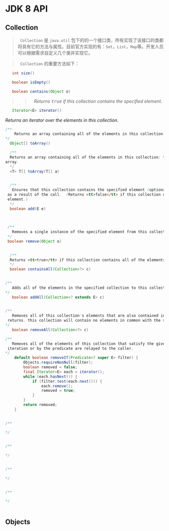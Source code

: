 # JDK 8 API

## Collection

>   `Collection` 是 `java.util` 包下的的一个接口类，所有实现了该接口的类都将具有它的方法与属性。目前官方实现的有：`Set`，`List`，`Map`等。开发人员可以根据需求自定义几个类并实现它。

>   `Collection` 的重要方法如下：

>>   
``` java 
   int size()
```

``` java 
   boolean isEmpty()
``` 

``` java 
   boolean contains(Object o)
``` 

>>    _Returns <tt>true</tt> if this collection contains the specified element._
      

``` java 
   Iterator<E> iterator()
``` 
_Returns an iterator over the elements in this collection._

 ``` java 
/**
     Returns an array containing all of the elements in this collection.
*/
   Object[] toArray()
 ``` 

 ``` java 
   /**
   Returns an array containing all of the elements in this collection; the runtime type of the returned array is that of the specified
 array.
   */
   <T> T[] toArray(T[] a)
   
 ``` 
 
 ``` java 
   /**
    Ensures that this collection contains the specified element (optional operation).  Returns <tt>true</tt> if this collection changed
  as a result of the call.  (Returns <tt>false</tt> if this collection does not permit duplicates and already contains the specified 
  element.)
   */
   boolean add(E e)
   
 ``` 
 
  ``` java 
   
   /**
     Removes a single instance of the specified element from this collection, if it is present (optional operation).
   */
   boolean remove(Object o)
   
 ``` 
 
 ``` java 
   /**
   Returns <tt>true</tt> if this collection contains all of the elements in the specified collection.
   */
   boolean containsAll(Collection<?> c)
   
 ``` 
 
``` java 
/**
   Adds all of the elements in the specified collection to this collection (optional operation).
*/
   boolean addAll(Collection<? extends E> c)
   
``` 

``` java 
/**
   Removes all of this collection's elements that are also contained in the specified collection (optional operation).  After this call
 returns, this collection will contain no elements in common with the specified collection.
*/
   boolean removeAll(Collection<?> c)
```

``` java 
/**
   Removes all of the elements of this collection that satisfy the given predicate.  Errors or runtime exceptions thrown during 
 iteration or by the predicate are relayed to the caller.
*/
    default boolean removeIf(Predicate<? super E> filter) {
        Objects.requireNonNull(filter);
        boolean removed = false;
        final Iterator<E> each = iterator();
        while (each.hasNext()) {
            if (filter.test(each.next())) {
                each.remove();
                removed = true;
            }
        }
        return removed;
    }
   
```

``` java 
/**

*/
   
```

``` java 
/**

*/
   
```

``` java 
/**

*/
   
```

``` java 
/**

*/
   
```


## Objects
